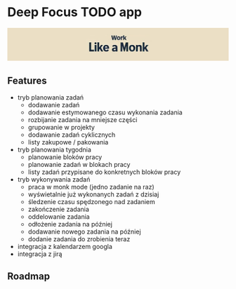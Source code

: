 # Deep Focus TODO app
![](/assets/images/work_like_monk.jpg)
## Features
- tryb planowania zadań
    - dodawanie zadań
    - dodawanie estymowanego czasu wykonania zadania
    - rozbijanie zadania na mniejsze części
    - grupowanie w projekty
    - dodawanie zadań cyklicznych
    - listy zakupowe / pakowania 
- tryb planowania tygodnia
    - planowanie bloków pracy
    - planowanie zadań w blokach pracy
    - listy zadań przypisane do konkretnych bloków pracy
- tryb wykonywania zadań
    - praca w monk mode (jedno zadanie na raz)
    - wyświetalnie już wykonanych zadań z dzisiaj
    - śledzenie czasu spędzonego nad zadaniem
    - zakończenie zadania
    - oddelowanie zadania
    - odłożenie zadania na później
    - dodawanie nowego zadania na później
    - dodanie zadania do zrobienia teraz
- integracja z kalendarzem googla
- integracja z jirą

## Roadmap